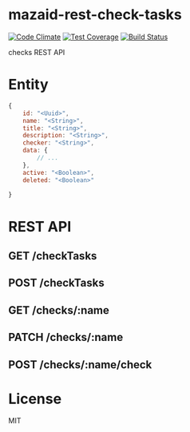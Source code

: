# mazaid-rest-check-tasks

[![Code Climate](https://codeclimate.com/github/mazaid/rest-checks/badges/gpa.svg)](https://codeclimate.com/github/mazaid/rest-checks)
[![Test Coverage](https://codeclimate.com/github/mazaid/rest-checks/badges/coverage.svg)](https://codeclimate.com/github/mazaid/rest-checks/coverage)
[![Build Status](https://travis-ci.org/mazaid/rest-checks.svg?branch=master)](https://travis-ci.org/mazaid/rest-checks)

checks REST API

# Entity

```js
{
	id: "<Uuid>",
	name: "<String>",
	title: "<String>",
	description: "<String>",
	checker: "<String>",
	data: {
		// ...
	},
	active: "<Boolean>",
	deleted: "<Boolean>"

}
```

# REST API

## GET   /checkTasks

## POST  /checkTasks

## GET   /checks/:name

## PATCH /checks/:name

## POST  /checks/:name/check


# License

MIT
